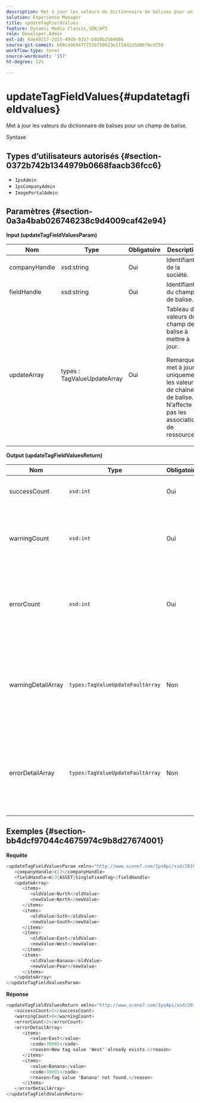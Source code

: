 ```yaml
---
description: Met à jour les valeurs du dictionnaire de balises pour un champ de balise.
solution: Experience Manager
title: updateTagFieldValues
feature: Dynamic Media Classic,SDK/API
role: Developer,Admin
exl-id: 6de49217-2d15-49d9-9357-b058b2564686
source-git-commit: b89ca96947f751b750623e1f18d2a5d86f0cd759
workflow-type: tm+mt
source-wordcount: '157'
ht-degree: 12%

---
```


# updateTagFieldValues{#updatetagfieldvalues}

Met à jour les valeurs du dictionnaire de balises pour un champ de balise.

Syntaxe

## Types d’utilisateurs autorisés {#section-0372b742b1344979b0668faacb36fcc6}

* `IpsAdmin`
* `IpsCompanyAdmin`
* `ImagePortalAdmin`

## Paramètres {#section-0a3a4bab026746238c9d4009caf42e94}

**Input (updateTagFieldValuesParam)**

<table id="table_15F354FBC043464080BC975AE35E03A4"> 
 <thead> 
  <tr> 
   <th colname="col1" class="entry"> Nom </th> 
   <th colname="col2" class="entry"> Type </th> 
   <th colname="col3" class="entry"> Obligatoire </th> 
   <th colname="col4" class="entry"> Description </th> 
  </tr> 
 </thead>
 <tbody> 
  <tr> 
   <td colname="col1"> <span class="codeph"> <span class="varname"> companyHandle </span> </span> </td> 
   <td colname="col2"> <span class="codeph"> xsd:string</span> </td> 
   <td colname="col3"> Oui </td> 
   <td colname="col4"> Identifiant de la société. </td> 
  </tr> 
  <tr> 
   <td colname="col1"> <span class="codeph"> <span class="varname"> fieldHandle </span> </span> </td> 
   <td colname="col2"> <span class="codeph"> xsd:string</span> </td> 
   <td colname="col3"> Oui </td> 
   <td colname="col4"> Identifiant du champ de balise. </td> 
  </tr> 
  <tr> 
   <td colname="col1"> <span class="codeph"> <span class="varname"> updateArray</span> </span> </td> 
   <td colname="col2"> <span class="codeph"> types : TagValueUpdateArray</span> </td> 
   <td colname="col3"> Oui </td> 
   <td colname="col4">Tableau des valeurs de champ de balise à mettre à jour. <p>Remarque : met à jour uniquement les valeurs de chaîne de balise. N’affecte pas les associations de ressources. </p> </td> 
  </tr> 
 </tbody> 
</table>

**Output (updateTagFieldValuesReturn)**

| Nom | Type | Obligatoire | Description |
|---|---|---|---|
| successCount | `xsd:int` | Oui | Nombre de champs de balise mis à jour avec succès. |
| warningCount | `xsd:int` | Oui | Nombre d’avertissements générés lorsque l’opération a tenté de mettre à jour les champs de balise. |
| errorCount | `xsd:int` | Oui | Nombre d’erreurs générées lorsque l’opération a tenté de mettre à jour les champs de balise. |
| warningDetailArray | `types:TagValueUpdateFaultArray` | Non | Tableau de détails associés aux ressources qui ont généré des avertissements lorsque l’opération a tenté de mettre à jour les champs de balise. |
| errorDetailArray | `types:TagValueUpdateFaultArray` | Non | Tableau de détails associés aux ressources qui ont généré des erreurs lorsque l’opération a tenté de mettre à jour les champs de balise. |

## Exemples {#section-bb4dcf97044c4675974c9b8d27674001}

**Requête**

```java
<updateTagFieldValuesParam xmlns="http://www.scene7.com/IpsApi/xsd/2010-01-31">
   <companyHandle>c|3</companyHandle>
   <fieldHandle>m|3|ASSET|SingleFixedTag</fieldHandle>
   <updateArray>
      <items>
         <oldValue>Nurth</oldValue>
         <newValue>North</newValue>
      </items>
      <items>
         <oldValue>Suth</oldValue>
         <newValue>South</newValue>
      </items>
      <items>
         <oldValue>East</oldValue>
         <newValue>West</newValue>
      </items>
      <items>
         <oldValue>Banana</oldValue>
         <newValue>Pear</newValue>
      </items>
   </updateArray>
</updateTagFieldValuesParam>
```

**Réponse**

```java {.line-numbers}
<updateTagFieldValuesReturn xmlns="http://www.scene7.com/IpsApi/xsd/2010-01-31">
   <successCount>2</successCount>
   <warningCount>0</warningCount>
   <errorCount>2</errorCount>
   <errorDetailArray>
      <items>
         <value>East</value>
         <code>30001</code>
         <reason>New tag value 'West' already exists.</reason>
      </items>
      <items>
         <value>Banana</value>
         <code>30001</code>
         <reason>Tag value 'Banana' not found.</reason>
      </items>
   </errorDetailArray>
</updateTagFieldValuesReturn>
```
